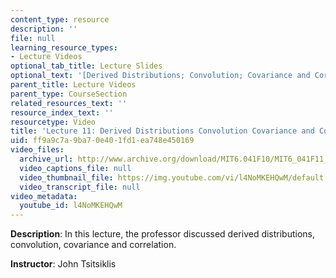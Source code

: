 ```yaml
---
content_type: resource
description: ''
file: null
learning_resource_types:
- Lecture Videos
optional_tab_title: Lecture Slides
optional_text: '[Derived Distributions; Convolution; Covariance and Correlation (PDF)](resources/mit6_041scf13_l11)'
parent_title: Lecture Videos
parent_type: CourseSection
related_resources_text: ''
resource_index_text: ''
resourcetype: Video
title: 'Lecture 11: Derived Distributions Convolution Covariance and Correlation'
uid: ff9a9c7a-9ba7-0e40-1fd1-ea748e450169
video_files:
  archive_url: http://www.archive.org/download/MIT6.041F10/MIT6_041F11_lec11_300k.mp4
  video_captions_file: null
  video_thumbnail_file: https://img.youtube.com/vi/l4NoMKEHQwM/default.jpg
  video_transcript_file: null
video_metadata:
  youtube_id: l4NoMKEHQwM
---
```


**Description**: In this lecture, the professor discussed derived distributions, convolution, covariance and correlation.

**Instructor**: John Tsitsiklis